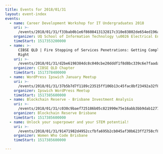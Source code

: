 ```yaml
---
title: Events for 2018/01/31
layout: event-index
events:
  - name: Career Development Workshop for IT Undergraduates 2018
    uri: >-
      /events/2018/01/31/f33bab0b1e6f8608413132817c310e83802de654ed196a2b15b327501cd29650
    organizer: UQ School of Information Technology \u0026 Electrical Engineering
    timeStart: 1517353200000
  - name: >-
      CIBSE QLD | Fire Stopping of Services Penetrations: Getting Compliance
      Right
    uri: >-
      /events/2018/01/31/d2be6198384dc8c040cbe20dddf1f8d8bc339c6e7faadae34c6f7c9524c3e53f
    organizer: CIBSE QLD Chapter
    timeStart: 1517378400000
  - name: WordPress Ipswich January Meetup
    uri: >-
      /events/2018/01/31/37b5b7d7f1189c23515ff106b13c45fac8bf23492a32f8d44896645974ecb193
    organizer: Ipswich WordPress Meetup
    timeStart: 1517385600000
  - name: Blockchain Reserve - Brisbane Investment Analysis
    uri: >-
      /events/2018/01/31/c030c9baef725186b05c821990e75e16abb3bb9dab127798a32d2fa204387f6e
    organizer: Blockchain Reserve Brisbane
    timeStart: 1517385600000
  - name: Unlock your superpower and your STEM potential!
    uri: >-
      /events/2018/01/31/91471982d4952ccfbfa695b2cb045af30b623ff2758cf8c38e64fbf9b8b14363
    organizer: Women Who Code Brisbane
    timeStart: 1517385600000

---
```

